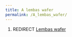 ```yaml
---
title: A lembas wafer
permalink: /A_lembas_wafer/
---
```


1.  REDIRECT [Lembas wafer](Lembas_wafer "wikilink")